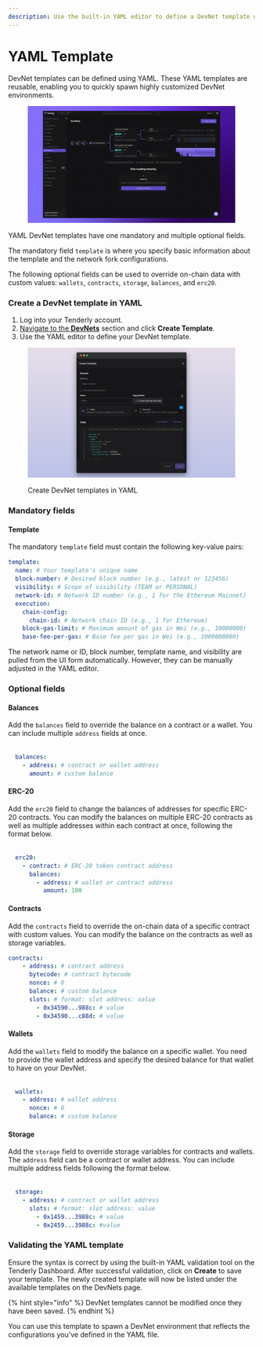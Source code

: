 ```yaml
---
description: Use the built-in YAML editor to define a DevNet template using YAML.
---
```


# YAML Template

DevNet templates can be defined using YAML. These YAML templates are reusable, enabling you to quickly spawn highly customized DevNet environments.

<figure><img src="../.gitbook/assets/advanced_config_intro_video.gif" alt=""><figcaption></figcaption></figure>

YAML DevNet templates have one mandatory and multiple optional fields.

The mandatory field `template` is where you specify basic information about the template and the network fork configurations.

The following optional fields can be used to override on-chain data with custom values: `wallets`, `contracts`, `storage`, `balances`, and `erc20`.

### Create a DevNet template in YAML

1. Log into your Tenderly account.
2. [Navigate to the **DevNets**](https://dashboard.tenderly.co/register?redirectTo=devnets) section and click **Create Template**.
3. Use the YAML editor to define your DevNet template.

<figure><img src="../.gitbook/assets/yaml template devnets.png" alt=""><figcaption><p>Create DevNet templates in YAML</p></figcaption></figure>

### Mandatory fields

#### Template

The mandatory `template` field must contain the following key-value pairs:

```yaml
template:
  name: # Your template's unique name
  block-number: # Desired block number (e.g., latest or 123456)
  visibility: # Scope of visibility (TEAM or PERSONAL)
  network-id: # Network ID number (e.g., 1 for the Ethereum Mainnet)
  execution:
    chain-config:
      chain-id: # Network chain ID (e.g., 1 for Ethereum)
    block-gas-limit: # Maximum amount of gas in Wei (e.g., 10000000)
    base-fee-per-gas: # Base fee per gas in Wei (e.g., 1000000000)
```

The network name or ID, block number, template name, and visibility are pulled from the UI form automatically. However, they can be manually adjusted in the YAML editor.

### Optional fields

#### **Balances**

Add the `balances` field to override the balance on a contract or a wallet. You can include multiple `address` fields at once.

```yaml

  balances:
    - address: # contract or wallet address
      amount: # custom balance
```

#### **ERC-20**

Add the `erc20` field to change the balances of addresses for specific ERC-20 contracts. You can modify the balances on multiple ERC-20 contracts as well as multiple addresses within each contract at once, following the format below.

```yaml

  erc20:
    - contract: # ERC-20 token contract address
      balances:
        - address: # wallet or contract address
          amount: 100
```

#### **Contracts**

Add the `contracts` field to override the on-chain data of a specific contract with custom values. You can modify the balance on the contracts as well as storage variables.

```yaml
contracts:
    - address: # contract address
      bytecode: # contract bytecode
      nonce: # 0
      balance: # custom balance
      slots: # format: slot address: value
        - 0x34590...988c: # value
        - 0x34590...c88d: # value
```

#### **Wallets**

Add the `wallets` field to modify the balance on a specific wallet. You need to provide the wallet address and specify the desired balance for that wallet to have on your DevNet.

```yaml

  wallets:
    - address: # wallet address
      nonce: # 0 
      balance: # custom balance

```

#### **Storage**

Add the `storage` field to override storage variables for contracts and wallets. The `address` field can be a contract or wallet address. You can include multiple address fields following the format below.

```yaml

  storage:
    - address: # contract or wallet address
      slots: # format: slot address: value
        - 0x1459...3988c: # value
        - 0x2459...3988c: #value
```

### **Validating the YAML template**

Ensure the syntax is correct by using the built-in YAML validation tool on the Tenderly Dashboard. After successful validation, click on **Create** to save your template. The newly created template will now be listed under the available templates on the DevNets page.

{% hint style="info" %}
DevNet templates cannot be modified once they have been saved.
{% endhint %}

You can use this template to spawn a DevNet environment that reflects the configurations you’ve defined in the YAML file.
